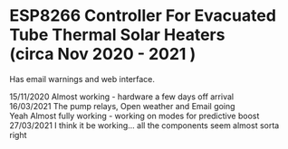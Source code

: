 ESP8266 Controller For Evacuated Tube Thermal Solar Heaters<br>(circa Nov 2020 - 2021 )
===========================================================

Has email warnings and web interface.

15/11/2020 Almost working - hardware a few days off arrival<br>
16/03/2021 The pump relays, Open weather and Email going  <br>
           Yeah Almost fully working - working on modes for predictive boost<br>
27/03/2021 I think it be working... all the components seem almost sorta right<br>

